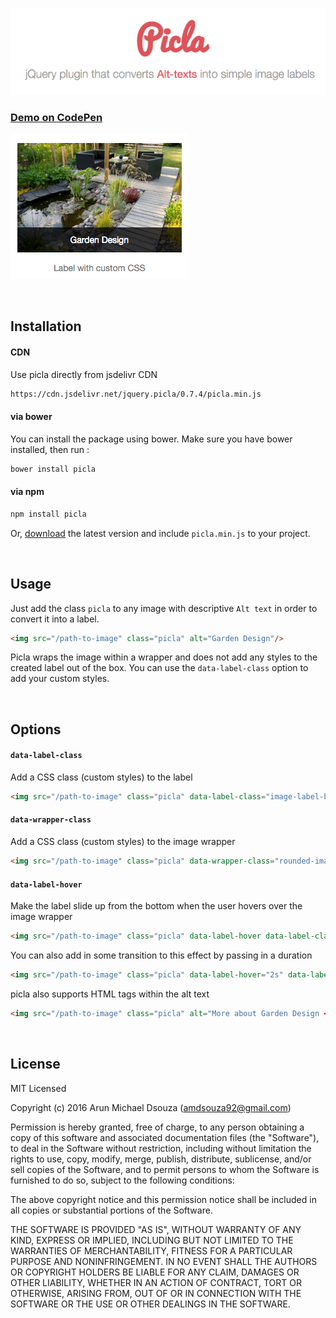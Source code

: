![picla](https://raw.githubusercontent.com/ArunMichaelDsouza/picla/master/demo/img/logo.png)

### [Demo on CodePen](http://codepen.io/amdsouza92/full/aZOPVZ/)

![picla](https://raw.githubusercontent.com/ArunMichaelDsouza/picla/master/demo/img/example.png)

<br/>

## Installation

#### CDN 

Use picla directly from jsdelivr CDN

```html
https://cdn.jsdelivr.net/jquery.picla/0.7.4/picla.min.js
```

#### via bower

You can install the package using bower. Make sure you have bower installed, then run : 

```html
bower install picla
```

#### via npm

```html
npm install picla
```

Or, [download](https://github.com/ArunMichaelDsouza/picla/releases) the latest version and include ``picla.min.js`` to your project.

<br/>

## Usage

Just add the class ``picla`` to any image with descriptive ``Alt text`` in order to convert it into a label.

```html
<img src="/path-to-image" class="picla" alt="Garden Design"/>
```

Picla wraps the image within a wrapper and does not add any styles to the created label out of the box. 
You can use the ``data-label-class`` option to add your custom styles.

<br/>

## Options

#### ``data-label-class``

Add a CSS class (custom styles) to the label

```html
<img src="/path-to-image" class="picla" data-label-class="image-label-black" alt="Garden Design"/>

```

#### ``data-wrapper-class``

Add a CSS class (custom styles) to the image wrapper

```html
<img src="/path-to-image" class="picla" data-wrapper-class="rounded-image" data-label-class="image-label-black" alt="Garden Design"/>
```

#### ``data-label-hover``

Make the label slide up from the bottom when the user hovers over the image wrapper

```html
<img src="/path-to-image" class="picla" data-label-hover data-label-class="image-label-black" alt="Garden Design"/>
```

You can also add in some transition to this effect by passing in a duration

```html
<img src="/path-to-image" class="picla" data-label-hover="2s" data-label-class="image-label-black" alt="Garden Design"/>
```

picla also supports HTML tags within the alt text

```html
<img src="/path-to-image" class="picla" alt="More about Garden Design <a href='/link'>here</a> data-label-class="image-label-black"/>
```

<br/>

## License

MIT Licensed

Copyright (c) 2016 Arun Michael Dsouza (amdsouza92@gmail.com)

Permission is hereby granted, free of charge, to any person obtaining a copy of this software and associated documentation files (the "Software"), to deal in the Software without restriction, including without limitation the rights to use, copy, modify, merge, publish, distribute, sublicense, and/or sell copies of the Software, and to permit persons to whom the Software is furnished to do so, subject to the following conditions:

The above copyright notice and this permission notice shall be included in all copies or substantial portions of the Software.

THE SOFTWARE IS PROVIDED "AS IS", WITHOUT WARRANTY OF ANY KIND, EXPRESS OR IMPLIED, INCLUDING BUT NOT LIMITED TO THE WARRANTIES OF MERCHANTABILITY, FITNESS FOR A PARTICULAR PURPOSE AND NONINFRINGEMENT. IN NO EVENT SHALL THE AUTHORS OR COPYRIGHT HOLDERS BE LIABLE FOR ANY CLAIM, DAMAGES OR OTHER LIABILITY, WHETHER IN AN ACTION OF CONTRACT, TORT OR OTHERWISE, ARISING FROM, OUT OF OR IN CONNECTION WITH THE SOFTWARE OR THE USE OR OTHER DEALINGS IN THE SOFTWARE.


